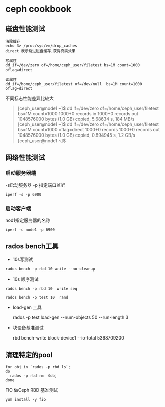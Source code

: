 
# **ceph cookbook**

## 磁盘性能测试

```
清除缓存
echo 3> /proc/sys/vm/drop_caches
direct 表示绕过磁盘缓存,获得真实效果

写属性
dd if=/dev/zero of=/home/ceph_user/filetest bs=1M count=1000 oflag=direct

读属性
dd if=/home/ceph_user/filetest of=/dev/null  bs=1M count=1000 oflag=direct
```
不同标志性能差异比较大

>[ceph_user@node1 ~]$ dd if=/dev/zero of=/home/ceph_user/filetest bs=1M count=1000
1000+0 records in
1000+0 records out
1048576000 bytes (1.0 GB) copied, 5.68634 s, 184 MB/s
[ceph_user@node1 ~]$ dd if=/dev/zero of=/home/ceph_user/filetest bs=1M count=1000 oflag=direct
1000+0 records
1000+0 records out
1048576000 bytes (1.0 GB) copied, 0.894945 s, 1.2 GB/s
[ceph_user@node1 ~]$


## 网络性能测试

### 启动服务器端
-s启动服务器 -p 指定端口监听
```
iperf -s -p 6900
```
### 启动客户端

nod1指定服务器的名称
```
iperf -c node1 -p 6900
```

## rados bench工具

- 10s写测试

```
rados bench -p rbd 10 write --no-cleanup
```

- 10s 顺序测试

```
rados bench -p rbd 10  write seq

rados bench -p test 10  rand

```


- load-gen 工具


    rados -p test load-gen --num-objects 50 --run-length 3

- 块设备基准测试


    rbd bench-write block-device1 --io-total 5368709200

## 清理特定的pool
    for obj in `rados -p rbd ls`;
    do
      rados -p rbd rm  $obj
    done


 FIO 做Ceph RBD 基准测试
```
yum install -y fio

```
